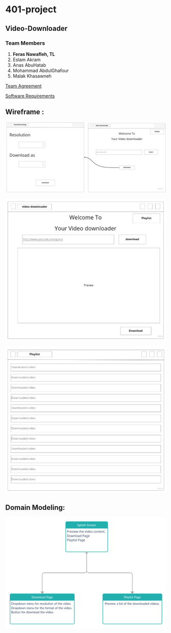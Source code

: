 # 401-project
## Video-Downloader
### Team Members
1. **Feras Nawafleh, TL**
2. Eslam Akram
3. Anas AbuHatab
4. Mohammad AbdulGhafour
5. Malak Khasawneh

[Team Agreement](https://github.com/amman-401-python/401-project/blob/main/TeamAgreement.md)

[Software Requirements](https://github.com/PYTHON-NERDWARES/Video-Downloader/blob/main/Requirements.md)

## Wireframe :

![Wireframe1](assets/Wireframe/Wireframe1.jpg)

![Wireframe2](assets/Wireframe/Wireframe2.jpg)

![Wireframe3](assets/Wireframe/Wireframe3.jpg)

## Domain Modeling:

![Domain Modeling](assets/Wireframe/DomainModeling.png)
